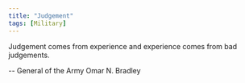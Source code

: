 ```yaml
---
title: "Judgement"
tags: [Military]
---
```


Judgement comes from experience and experience comes from bad judgements.

-- General of the Army Omar N. Bradley
